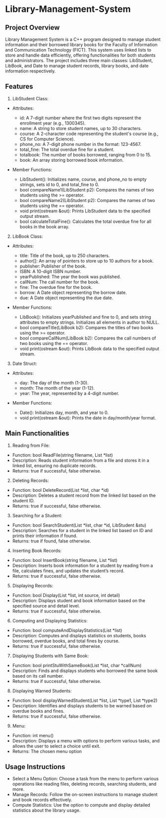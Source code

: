 # Library-Management-System
## **Project Overview**
Library Management System is a C++ program designed to manage student information and their borrowed library books for the Faculty of Information and Communication Technology (FICT). This system uses linked lists to store and handle data efficiently, offering functionalities for both students and administrators. The project includes three main classes: LibStudent, LibBook, and Date to manage student records, library books, and date information respectively.

## **Features**
1. LibStudent Class:
- Attributes:

  - id: A 7-digit number where the first two digits represent the enrollment year (e.g., 1300345).
   - name: A string to store student names, up to 30 characters.
   - course: A 2-character code representing the student's course (e.g., CS for Computer Science).
   - phone_no: A 7-digit phone number in the format: 123-4567.
   - total_fine: The total overdue fine for a student.
   - totalbook: The number of books borrowed, ranging from 0 to 15.
   - book: An array storing borrowed book information.

- Member Functions:
    - LibStudent(): Initializes name, course, and phone_no to empty strings, sets id to 0, and total_fine to 0.
    - bool compareName1(LibStudent p2): Compares the names of two students using the >= operator.
    - bool compareName2(LibStudent p2): Compares the names of two students using the == operator.
    - void print(ostream &out): Prints LibStudent data to the specified output stream.
    - bool calculateTotalFine(): Calculates the total overdue fine for all books in the book array.

2. LibBook Class:
  - Attributes:
    - title: Title of the book, up to 250 characters.
    - author[]: An array of pointers to store up to 10 authors for a book.
    - publisher: Publisher of the book.
    - ISBN: A 10-digit ISBN number.
    - yearPublished: The year the book was published.
    - callNum: The call number for the book.
    - fine: The overdue fine for the book.
    - borrow: A Date object representing the borrow date.
    - due: A Date object representing the due date.

  - Member Functions:
    - LibBook(): Initializes yearPublished and fine to 0, and sets string attributes to empty strings. Initializes all elements in author to NULL.
    - bool compareTitle(LibBook b2): Compares the titles of two books using the >= operator.
    - bool compareCallNum(LibBook b2): Compares the call numbers of two books using the == operator.
    - void print(ostream &out): Prints LibBook data to the specified output stream.

3. Date Struct:
  - Attributes:
    - day: The day of the month (1-30).
    - month: The month of the year (1-12).
    - year: The year, represented by a 4-digit number.

  - Member Functions:
    - Date(): Initializes day, month, and year to 0.
    - void print(ostream &out): Prints the date in day/month/year format.

## **Main Functionalities**
1. Reading from File:
  - Function: bool ReadFile(string filename, List *list)
  - Description: Reads student information from a file and stores it in a linked list, ensuring no duplicate records.
  - Returns: true if successful, false otherwise.
2. Deleting Records:
  - Function: bool DeleteRecord(List *list, char *id)
  - Description: Deletes a student record from the linked list based on the student ID.
  - Returns: true if successful, false otherwise.
3. Searching for a Student:
  - Function: bool SearchStudent(List *list, char *id, LibStudent &stu)
  - Description: Searches for a student in the linked list based on ID and prints their information if found.
  - Returns: true if found, false otherwise.
4. Inserting Book Records:
  - Function: bool InsertBook(string filename, List *list)
  - Description: Inserts book information for a student by reading from a file, calculates fines, and updates the student’s record.
  - Returns: true if successful, false otherwise.
5. Displaying Records:
  - Function: bool Display(List *list, int source, int detail)
  - Description: Displays student and book information based on the specified source and detail level.
  - Returns: true if successful, false otherwise.
6. Computing and Displaying Statistics:
  - Function: bool computeAndDisplayStatistics(List *list)
  - Description: Computes and displays statistics on students, books borrowed, overdue books, and total fines by course.
  - Returns: true if successful, false otherwise.
7. Displaying Students with Same Book:
  - Function: bool printStuWithSameBook(List *list, char *callNum)
  - Description: Finds and displays students who borrowed the same book based on its call number.
  - Returns: true if successful, false otherwise.
8. Displaying Warned Students:
  - Function: bool displayWarnedStudent(List *list, List *type1, List *type2)
  - Description: Identifies and displays students to be warned based on overdue books and fines.
  - Returns: true if successful, false otherwise.
9. Menu:
  - Function: int menu()
  - Description: Displays a menu with options to perform various tasks, and allows the user to select a choice until exit.
  - Returns: The chosen menu option

## **Usage Instructions**
- Select a Menu Option: Choose a task from the menu to perform various operations like reading files, deleting records, searching students, and more.
- Manage Records: Follow the on-screen instructions to manage student and book records effectively.
- Compute Statistics: Use the option to compute and display detailed statistics about the library usage.

